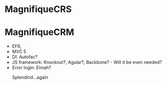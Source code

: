 # MagnifiqueCRS
# MagnifiqueCRM
<ul>
  <li>
    EF6, 
  </li>
  <li>
    MVC  5
  </li>
  <li>
    DI: Autofac? 
  </li>
  <li>
    JS framework: Knockout?, Agular?, Backbone? - Will it be even needed?
  </li>
  <li>
    Error login: Elmah?
  </li>


Splendind...again
